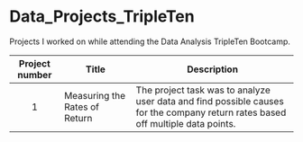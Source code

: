 # Data_Projects_TripleTen

Projects I worked on while attending the Data Analysis TripleTen Bootcamp.


| Project number | Title | Description |
| :-----------: | ----------- |----------- |
| 1 | Measuring the Rates of Return| The project task was to analyze user data and find possible causes for the company return rates based off multiple data points. |
